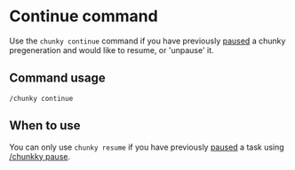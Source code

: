 # Continue command

Use the `chunky continue` command if you have previously [paused](./pause.md) a
chunky pregeneration and would like to resume, or 'unpause' it.

## Command usage

```
/chunky continue
```

## When to use

You can only use `chunky resume` if you have previously [paused](./pause.md) a
task using [/chunkky pause](./pause.md).

